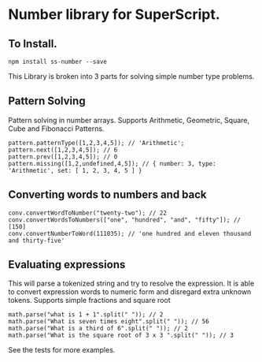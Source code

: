 # Number library for SuperScript.

## To Install.
`npm install ss-number --save`

This Library is broken into 3 parts for solving simple number type problems.


## Pattern Solving
Pattern solving in number arrays. Supports Arithmetic, Geometric, Square, Cube and Fibonacci Patterns.
```
pattern.patternType([1,2,3,4,5]); // 'Arithmetic';
pattern.next([1,2,3,4,5]); // 6
pattern.prev([1,2,3,4,5]); // 0
pattern.missing([1,2,undefined,4,5]); // { number: 3, type: 'Arithmetic', set: [ 1, 2, 3, 4, 5 ] }
```

## Converting words to numbers and back

```
conv.convertWordToNumber("twenty-two"); // 22
conv.convertWordsToNumbers(["one", "hundred", "and", "fifty"]); // [150]
conv.convertNumberToWord(111035); // 'one hundred and eleven thousand and thirty-five'
```

## Evaluating expressions

This will parse a tokenized string and try to resolve the expression.
It is able to convert expression words to numeric form and disregard extra unknown tokens.
Supports simple fractions and square root

```
math.parse("what is 1 + 1".split(" ")); // 2
math.parse("What is seven times eight".split(" ")); // 56
math.parse("What is a third of 6".split(" ")); // 2
math.parse("What is the square root of 3 x 3 ".split(" ")); // 3
```

See the tests for more examples.
